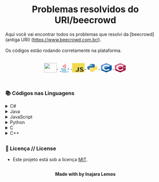 <!--About session-->
<h1 align="center">Problemas resolvidos do URI/beecrowd</h1>

Aqui você vai encontrar todos os problemas que resolvi da [beecrowd] (antiga URI) (https://www.beecrowd.com.br/).<br><br>
Os códigos estão rodando corretamente na plataforma.
<br><br>
<!-- Ícones das linguagens -->
<p align="center">
  <!-- C# -->
  <a href="https://github.com/Inajara/URI-resolvidos/tree/master/C#">
    <img align="center" height="30" width="40" 
    src="https://img.shields.io/badge/C%23-239120?style=for-the-badge&logo=c-sharp&logoColor=white">
  </a>
  <!-- Java -->
  <a href="https://github.com/Inajara/URI-resolvidos/tree/master/Java">
    <img align="center" height="30" width="40" 
    src="https://raw.githubusercontent.com/devicons/devicon/master/icons/java/java-original.svg">
  </a>
  <!-- JavaScript -->
  <a href="https://github.com/Inajara/URI-resolvidos/tree/master/JavaScript">
    <img align="center" height="30" width="40"
    src="https://raw.githubusercontent.com/devicons/devicon/master/icons/javascript/javascript-original.svg">
  </a>
  <!-- Python -->
  <a href="https://github.com/Inajara/URI-resolvidos/tree/master/Python">
    <img align="center" height="30" width="40" 
    src="https://raw.githubusercontent.com/devicons/devicon/master/icons/python/python-original.svg">
  </a>
  <!-- C -->
  <a href="https://github.com/Inajara/URI-resolvidos/tree/master/C">
    <img align="center" height="30" width="40" 
    src="https://raw.githubusercontent.com/devicons/devicon/master/icons/c/c-original.svg">
  </a>
  <!-- C++ -->
  <a href="https://github.com/Inajara/URI-resolvidos/tree/master/C++">
    <img align="center" height="30" width="40"
    src="https://raw.githubusercontent.com/devicons/devicon/master/icons/cplusplus/cplusplus-original.svg">
  </a>
</p><br>

<h3>📚 Códigos nas Linguagens</h3>

<!-- C# -->
<details>
  <summary><span>C#</span></summary>
  <div>
    <h4>Problemas em C#</h4>
  </div>
</details>

<!-- Java -->
<details>
  <summary><span>Java</span></summary>
  <div>
    <h4>Problemas em Java</h4>
  </div>
</details>

<!-- JavaScript -->
<details>
  <summary><span>JavaScript</span></summary>
  <div>
    <h4>Problemas em JavaScript</h4>
  </div>
</details>

<!-- Python -->
<details>
  <summary><span>Python</span></summary>
  <div>
    <h4>Problemas em Python</h4>
  </div>
</details>

<!-- C -->
<details>
  <summary><span>C</span></summary>
  <div>
    <h4>Problemas em C</h4>
  </div>
</details>

<!-- C++ -->
<details>
  <summary><span>C++</span></summary>
  <div>
    <h4>Problemas em C++</h4>
  </div>
</details>

##
<!--License session-->
<h3>📝 Licença // License</h3>

- Este projeto está sob a licença [MIT](./LICENSE).

##
<!--Bottom session-->
<h4 align=center>Made with by Inajara Lemos</h4>
